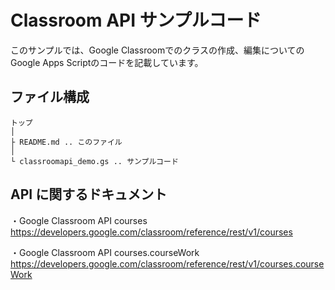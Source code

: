 # Classroom API サンプルコード

このサンプルでは、Google Classroomでのクラスの作成、編集についてのGoogle Apps Scriptのコードを記載しています。

## ファイル構成
```
トップ
│
├ README.md .. このファイル
│
└ classroomapi_demo.gs .. サンプルコード
```

## API に関するドキュメント

・Google Classroom API courses<br/>
 https://developers.google.com/classroom/reference/rest/v1/courses 

・Google Classroom API courses.courseWork<br/>
 https://developers.google.com/classroom/reference/rest/v1/courses.courseWork
